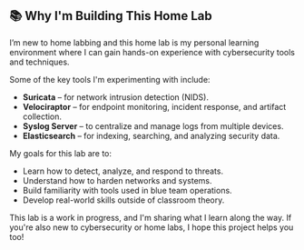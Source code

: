 <h2>📚 Why I'm Building This Home Lab</h2>

<p>
 I’m new to home labbing and this home lab is my personal learning environment where I can gain hands-on experience with cybersecurity tools and techniques.
</p>

<p>
  Some of the key tools I'm experimenting with include:
</p>

<ul>
  <li><strong>Suricata</strong> – for network intrusion detection (NIDS).</li>
  <li><strong>Velociraptor</strong> – for endpoint monitoring, incident response, and artifact collection.</li>
  <li><strong>Syslog Server</strong> – to centralize and manage logs from multiple devices.</li>
  <li><strong>Elasticsearch</strong> – for indexing, searching, and analyzing security data.</li>
</ul>

<p>
  My goals for this lab are to:
</p>

<ul>
  <li>Learn how to detect, analyze, and respond to threats.</li>
  <li>Understand how to harden networks and systems.</li>
  <li>Build familiarity with tools used in blue team operations.</li>
  <li>Develop real-world skills outside of classroom theory.</li>
</ul>

<p>
  This lab is a work in progress, and I'm sharing what I learn along the way. If you're also new to cybersecurity or home labs, I hope this project helps you too!
</p>
